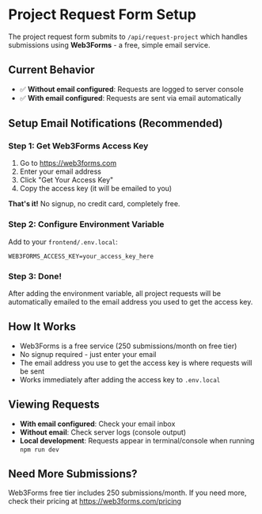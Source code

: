 # Project Request Form Setup

The project request form submits to `/api/request-project` which handles submissions using **Web3Forms** - a free, simple email service.

## Current Behavior

- ✅ **Without email configured**: Requests are logged to server console
- ✅ **With email configured**: Requests are sent via email automatically

## Setup Email Notifications (Recommended)

### Step 1: Get Web3Forms Access Key
1. Go to https://web3forms.com
2. Enter your email address
3. Click "Get Your Access Key"
4. Copy the access key (it will be emailed to you)

**That's it!** No signup, no credit card, completely free.

### Step 2: Configure Environment Variable

Add to your `frontend/.env.local`:

```env
WEB3FORMS_ACCESS_KEY=your_access_key_here
```

### Step 3: Done!

After adding the environment variable, all project requests will be automatically emailed to the email address you used to get the access key.

## How It Works

- Web3Forms is a free service (250 submissions/month on free tier)
- No signup required - just enter your email
- The email address you use to get the access key is where requests will be sent
- Works immediately after adding the access key to `.env.local`

## Viewing Requests

- **With email configured**: Check your email inbox
- **Without email**: Check server logs (console output)
- **Local development**: Requests appear in terminal/console when running `npm run dev`

## Need More Submissions?

Web3Forms free tier includes 250 submissions/month. If you need more, check their pricing at https://web3forms.com/pricing

